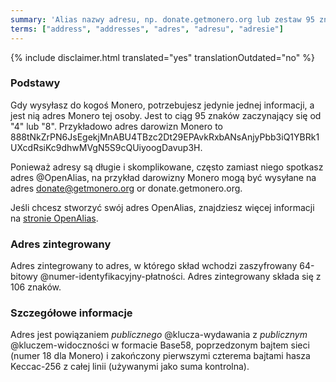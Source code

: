 ```yaml
---
summary: 'Alias nazwy adresu, np. donate.getmonero.org lub zestaw 95 znaków zaczynający się od 4'
terms: ["address", "addresses", "adres", "adresu", "adresie"]
---
```


{% include disclaimer.html translated="yes" translationOutdated="no" %}

### Podstawy

Gdy wysyłasz do kogoś Monero, potrzebujesz jedynie jednej informacji, a jest
nią adres Monero tej osoby. Jest to ciąg 95 znaków zaczynający się od "4"
lub "8". Przykładowo adres darowizn Monero to
888tNkZrPN6JsEgekjMnABU4TBzc2Dt29EPAvkRxbANsAnjyPbb3iQ1YBRk1UXcdRsiKc9dhwMVgN5S9cQUiyoogDavup3H.

Ponieważ adresy są długie i skomplikowane, często zamiast niego spotkasz
adres @OpenAlias, na przykład darowizny Monero mogą być wysyłane na adres
donate@getmonero.org or donate.getmonero.org.

Jeśli chcesz stworzyć swój adres OpenAlias, znajdziesz więcej informacji na
[stronie OpenAlias](https://openalias.org/).

### Adres zintegrowany

Adres zintegrowany to adres, w którego skład wchodzi zaszyfrowany 64-bitowy
@numer-identyfikacyjny-płatności. Adres zintegrowany składa się z 106
znaków.

### Szczegółowe informacje

Adres jest powiązaniem *publicznego* @klucza-wydawania z *publicznym*
@kluczem-widoczności w formacie Base58, poprzedzonym bajtem sieci (numer 18
dla Monero) i zakończony pierwszymi czterema bajtami hasza Keccac-256 z
całej linii (używanymi jako suma kontrolna).
